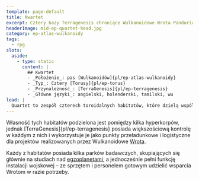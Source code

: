 ```yaml
---
template: page-default
title: Kwartet
excerpt: Cztery bazy Terragenesis chroniące Wulkanoidowe Wrota Pandoriańskie
headerImage: mid-ep-quartet-head.jpg
category: ep-atlas-wulkanoidy
tags: 
  - rpg
slots:
  aside:
    - type: static
      content: |
        ## Kwartet
        - _Położenie_: pas [Wulkanoidów]{pl/ep-atlas-wulkanoidy}
        - _Typ_: Cztery [Torusy]{pl/ep-torus}
        - _Przynależność_: [TerraGenesis]{pl/ep-terragenesis}
        - _Główne języki_: angielski, holenderski, tamilski, wu
lead: |
  Quartet to zespół czterech toroidalnych habitatów, które dzielą wspólną orbitę położoną 50.000km dalej od [Słońca]{pl/ep-atlas-slonce} niż [Caldwell]{pl/ep-habitat-caldwell}. Choć poruszają się wokół Słońca wolniej niż Caldwell, każdy z nich znajduje się co 90 stopni na orbicie, co oznacza, że zawsze przynajmniej jeden z nich jest „blisko” Caldwella.
---
```

Własność tych habitatów podzielona jest pomiędzy kilka hyperkorpów, jednak [TerraGenesis]{pl/ep-terragenesis} posiada większościową kontrolę w każdym z nich i wykorzystuje je jako punkty przeładunkowe i logistyczne dla projektów realizowanych przez Wulkanoidowe [Wrota](#).

Każdy z habitatów posiada kilka parków badawczych, skupiających się głównie na studiach nad [egzoplanetami](https://pl.wikipedia.org/wiki/Planeta_pozas%C5%82oneczna), a jednocześnie pełni funkcję instalacji wojskowej – ze sprzętem i personelem gotowym udzielić wsparcia Wrotom w razie potrzeby.
